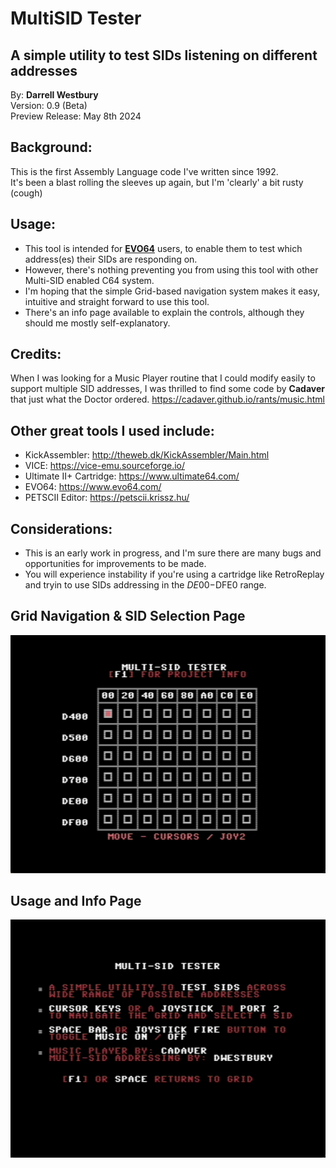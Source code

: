 # MultiSID Tester  
## A simple utility to test SIDs listening on different addresses  

By: **Darrell Westbury**  
Version: 0.9 (Beta)  
Preview Release: May 8th 2024   

## Background:
This is the first Assembly Language code I've written since 1992.  
It's been a blast rolling the sleeves up again, but I'm 'clearly' a bit rusty (cough)  

## Usage:
* This tool is intended for [**EVO64**](https://evo64.com) users, to enable them to test which address(es) their SIDs are responding on.
* However, there's nothing preventing you from using this tool with other Multi-SID enabled C64 system.
* I'm hoping that the simple Grid-based navigation system makes it easy, intuitive and straight forward to use this tool.
* There's an info page available to explain the controls, although they should me mostly self-explanatory.  

## Credits:
When I was looking for a Music Player routine that I could modify easily to support multiple SID addresses,
I was thrilled to find some code by **Cadaver** that just what the Doctor ordered.
https://cadaver.github.io/rants/music.html


## Other great tools I used include:
* KickAssembler: http://theweb.dk/KickAssembler/Main.html
* VICE: https://vice-emu.sourceforge.io/
* Ultimate II+ Cartridge: https://www.ultimate64.com/
* EVO64: https://www.evo64.com/
* PETSCII Editor: https://petscii.krissz.hu/

## Considerations:
* This is an early work in progress, and I'm sure there are many bugs and opportunities for improvements to be made.
* You will experience instability if you're using a cartridge like RetroReplay and tryin to use SIDs addressing in the $DE00-$DFE0 range.
  
    
## Grid Navigation & SID Selection Page  

![Example Image](images/Grid%20Navigation%20Screen.png "Grid Navigation and SID Selection Page")

## Usage and Info Page
![Example Image](images/Usage%20and%20Info%20Screen.png "Usage and Info Page")
